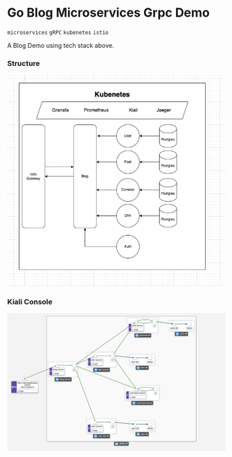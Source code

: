 # Go Blog Microservices Grpc Demo

`microservices` `gRPC` `kubenetes` `istio`

A Blog Demo using tech stack above.

### Structure
![kiali-console](./assets/structure.png)


### Kiali Console

![kiali-console](./assets/kiali.png)